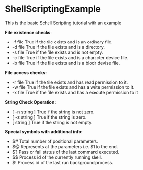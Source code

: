 # ShellScriptingExample

This is the basic Schell Scripting tutorial with an example

**File existence checks**:

* -f file True if the file exists and is an ordinary file.
* -d file True if the file exists and is a directory.
* -s file True if the file exists and is not empty.
* -c file True if the file exists and is a character device file.
* -b file True if the file exists and is a block devise file.

**File access checks:**

* -r file True if the file exists and has read permission to it.
* -w file True if the file exists and has a write permission to it.
* -x file True if the file exists and has a execute permission to it

**String Check Operation:**

* [ -n string ] True if the string is not zero.
* [ -z string ] True if the string is zero.
* [ string ] True if the string is not empty.

**Special symbols with additional info:**

* $# Total number of positional parameters.
* $@ Represents all the parameters i.e. $1 to the end.
* $? Pass or fail status of the last command executed.
* \$$ Process id of the currently running shell.
* $! Process id of the last run background process.
